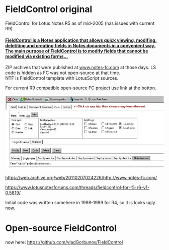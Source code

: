 # FieldControl original
FieldControl for Lotus Notes R5 as of mid-2005 (has issues with current R9). <BR>
#### <a href="https://github.com/vladGorbunov/FieldControl-original/wiki">FieldControl is a Notes application that allows quick viewing, modifing, deletiting and creating fields in Notes documents in a convenient way. The main purpose of FieldControl is to modify fields that cannot be modified via existing forms...</a>

ZIP archives that were published at www.notes-fc.com at those days. LS code is hidden as FC was not open-source at that time.<BR>
NTF is FieldControl template with LotusScript sources.
  
  For current R9 compatible open-source FC project use link at the botton.
  
  <img src="https://raw.githubusercontent.com/vladGorbunov/FieldControl-original/master/oldScreens/NotesItem%20actions%20(target%20document)%20-%20Lotus%20Notes%202018-09-07%2018.00.17.png"></img>

https://web.archive.org/web/20110207024226/http://www.notes-fc.com/

https://www.lotusnotesforums.com/threads/fieldcontrol-for-r5-r6-v1-0.5819/
  
  Initial code was written somehere in 1998-1999 for R4, so it is looks ugly now.
  
  # Open-source FieldControl
  now here: https://github.com/vladGorbunov/FieldControl
